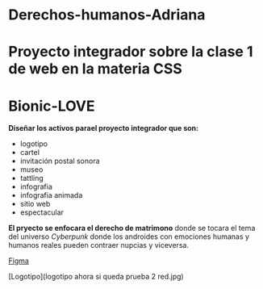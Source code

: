 # Derechos-humanos-Adriana
# Proyecto integrador sobre la clase 1 de web en la materia CSS
# Bionic-LOVE

**Diseñar los activos parael proyecto integrador que son:**

-  logotipo
-  cartel
-  invitación postal sonora
-  museo
-  tattling
-  infografia
-  infografia animada
-  sitio web
-  espectacular

**El pryecto se enfocara el derecho de matrimono** donde se tocara el tema del universo *Cyberpunk* donde los androides con emociones humanas y humanos reales pueden contraer nupcias  y viceversa.

[Figma](https://www.figma.com/file/VPjK6B23gEzsZeJuJRhn29ZM/Sitio-pagina-principal?node-id=7%3A7)

[Logotipo](logotipo ahora si queda prueba 2 red.jpg)
